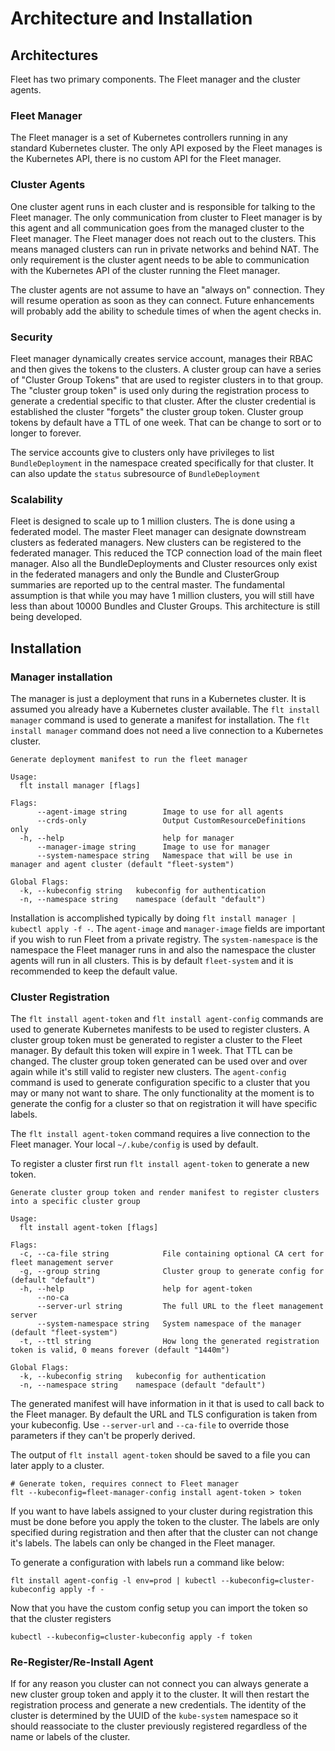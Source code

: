 Architecture and Installation
=============================

## Architectures

Fleet has two primary components.  The Fleet manager and the cluster agents.

### Fleet Manager

The Fleet manager is a set of Kubernetes controllers running in any standard Kubernetes
cluster.  The only API exposed by the Fleet manages is the Kubernetes API, there is no
custom API for the Fleet manager.

### Cluster Agents

One cluster agent runs in each cluster and is responsible for talking to the Fleet manager.
The only communication from cluster to Fleet manager is by this agent and all communication
goes from the managed cluster to the Fleet manager.  The Fleet manager does not
reach out to the clusters.  This means managed clusters can run in private networks and behind
NAT.  The only requirement is the cluster agent needs to be able to communication with the
Kubernetes API of the cluster running the Fleet manager.

The cluster agents are not assume to have an "always on" connection.  They will resume operation as
soon as they can connect.  Future enhancements will probably add the ability to schedule times of when
the agent checks in.

### Security

Fleet manager dynamically creates service account, manages their RBAC and then gives the
tokens to the clusters. A cluster group can have a series of "Cluster Group Tokens" that
are used to register clusters in to that group. The "cluster group token" is used only during the
registration process to generate a credential specific to that cluster. After the cluster credential
is established the cluster "forgets" the cluster group token.  Cluster group tokens by default have a TTL
of one week.  That can be change to sort or to longer to forever.

The service accounts give to clusters only have privileges to list `BundleDeployment` in the namespace created
specifically for that cluster.  It can also update the `status` subresource of `BundleDeployment`

### Scalability

Fleet is designed to scale up to 1 million clusters.  The is done using a federated model.  The master Fleet
manager can designate downstream clusters as federated managers.  New clusters can be registered to the federated
manager.  This reduced the TCP connection load of the main fleet manager.  Also all the BundleDeployments and Cluster
resources only exist in the federated managers and only the Bundle and ClusterGroup summaries are reported up to
the central master.  The fundamental assumption is that while you may have 1 million clusters, you will still have less
than about 10000 Bundles and Cluster Groups.  This architecture is still being developed.

## Installation

### Manager installation

The manager is just a deployment that runs in a Kubernetes cluster.  It is assumed you already have a Kubernetes
cluster available.  The `flt install manager` command is used to generate a manifest for installation.
The `flt install manager` command does not need a live connection to a Kubernetes cluster.

```
Generate deployment manifest to run the fleet manager

Usage:
  flt install manager [flags]

Flags:
      --agent-image string        Image to use for all agents
      --crds-only                 Output CustomResourceDefinitions only
  -h, --help                      help for manager
      --manager-image string      Image to use for manager
      --system-namespace string   Namespace that will be use in manager and agent cluster (default "fleet-system")

Global Flags:
  -k, --kubeconfig string   kubeconfig for authentication
  -n, --namespace string    namespace (default "default")
```

Installation is accomplished typically by doing `flt install manager | kubectl apply -f -`. The `agent-image` and
`manager-image` fields are important if you wish to run Fleet from a private registry.  The `system-namespace` is the
namespace the Fleet manager runs in and also the namespace the cluster agents will run in all clusters.  This is
by default `fleet-system` and it is recommended to keep the default value.

### Cluster Registration

The `flt install agent-token` and `flt install agent-config` commands are used to generate Kubernetes manifests to be
used to register clusters. A cluster group token must be generated to register a cluster to the Fleet manager.
By default this token will expire in 1 week.  That TTL can be changed.  The cluster group token generated can be
used over and over again while it's still valid to register new clusters.  The `agent-config` command is used to generate
configuration specific to a cluster that you may or many not want to share.  The only functionality at the moment is
to generate the config for a cluster so that on registration it will have specific labels.

The `flt install agent-token` command requires a live connection to the Fleet manager.  Your local `~/.kube/config` is
used by default.

To register a cluster first run `flt install agent-token` to generate a new token.

```
Generate cluster group token and render manifest to register clusters into a specific cluster group

Usage:
  flt install agent-token [flags]

Flags:
  -c, --ca-file string            File containing optional CA cert for fleet management server
  -g, --group string              Cluster group to generate config for (default "default")
  -h, --help                      help for agent-token
      --no-ca                     
      --server-url string         The full URL to the fleet management server
      --system-namespace string   System namespace of the manager (default "fleet-system")
  -t, --ttl string                How long the generated registration token is valid, 0 means forever (default "1440m")

Global Flags:
  -k, --kubeconfig string   kubeconfig for authentication
  -n, --namespace string    namespace (default "default")
```

The generated manifest will have information in it that is used to call back to the Fleet manager.  By default the 
URL and TLS configuration is taken from your kubeconfig.  Use `--server-url` and `--ca-file` to override those parameters
if they can't be properly derived.

The output of `flt install agent-token` should be saved to a file you can later apply to a cluster.

```
# Generate token, requires connect to Fleet manager
flt --kubeconfig=fleet-manager-config install agent-token > token
```

If you want to have labels assigned to your cluster during registration this must be done before you apply the token to
the cluster.  The labels are only specified during registration and then after that the cluster can not change it's labels.
The labels can only be changed in the Fleet manager.

To generate a configuration with labels run a command like below:

```
flt install agent-config -l env=prod | kubectl --kubeconfig=cluster-kubeconfig apply -f -
```

Now that you have the custom config setup you can import the token so that the cluster registers

```
kubectl --kubeconfig=cluster-kubeconfig apply -f token
```

### Re-Register/Re-Install Agent

If for any reason you cluster can not connect you can always generate a new cluster group token and apply it to the
cluster.  It will then restart the registration process and generate a new credentials. The identity of the cluster is
determined by the UUID of the `kube-system` namespace so it should reassociate to the cluster previously registered regardless
of the name or labels of the cluster.
